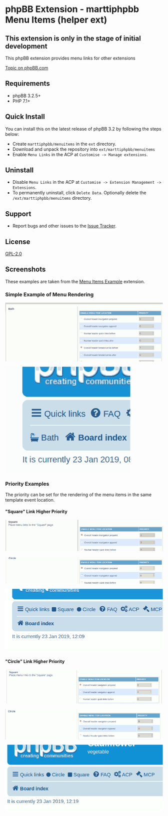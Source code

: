 # phpBB Extension - marttiphpbb Menu Items (helper ext)

## This extension is only in the stage of initial development

This phpBB extension provides menu links for other extensions

[Topic on phpBB.com](https://www.phpbb.com/community/viewtopic.php?f=456&t=2468816)

## Requirements

* phpBB 3.2.5+
* PHP 7.1+

## Quick Install

You can install this on the latest release of phpBB 3.2 by following the steps below:

* Create `marttiphpbb/menuitems` in the `ext` directory.
* Download and unpack the repository into `ext/marttiphpbb/menuitems`
* Enable `Menu Links` in the ACP at `Customise -> Manage extensions`.

## Uninstall

* Disable `Menu Links` in the ACP at `Customise -> Extension Management -> Extensions`.
* To permanently uninstall, click `Delete Data`. Optionally delete the `/ext/marttiphpbb/menuitems` directory.

## Support

* Report bugs and other issues to the [Issue Tracker](https://github.com/marttiphpbb/phpbb-ext-menuitems/issues).

## License

[GPL-2.0](license.txt)

## Screenshots

These examples are taken from the [Menu Items Example](https://github.com/marttiphpbb/phpbb-ext-menuitemsexample) extension.

### Simple Example of Menu Rendering

![ACP](doc/acp.png)

![Menu](doc/menu.png)

### Priority Examples

The priority can be set for the rendering of the menu items in
the same template event location.

#### "Square" Link Higher Priority

![ACP 1 Sqaure Link](doc/p1_acp_square.png)

![ACP 1 Circle Link](doc/p1_acp_circle.png)

![Menu 1](doc/p1_menu.png)

#### "Circle" Link Higher Priority

![ACP 2 Sqaure Link](doc/p2_acp_square.png)

![ACP 2 Circle Link](doc/p2_acp_circle.png)

![Menu 2](doc/p2_menu.png)
